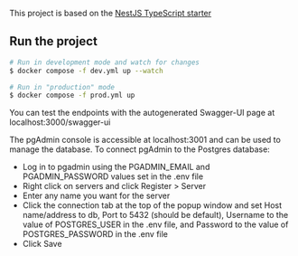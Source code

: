 This project is based on the [NestJS TypeScript starter](https://github.com/nestjs/typescript-starter)

## Run the project

```bash
# Run in development mode and watch for changes
$ docker compose -f dev.yml up --watch

# Run in "production" mode
$ docker compose -f prod.yml up
```

You can test the endpoints with the autogenerated Swagger-UI page at localhost:3000/swagger-ui

The pgAdmin console is accessible at localhost:3001 and can be used to manage the database. To connect pgAdmin to the Postgres database:

- Log in to pgadmin using the PGADMIN_EMAIL and PGADMIN_PASSWORD values set in the .env file
- Right click on servers and click Register > Server
- Enter any name you want for the server
- Click the connection tab at the top of the popup window and set Host name/address to db, Port to 5432 (should be default), Username to the value of POSTGRES_USER in the .env file, and Password to the value of POSTGRES_PASSWORD in the .env file
- Click Save
